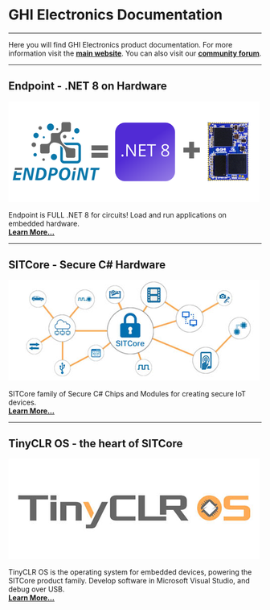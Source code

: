 # GHI Electronics Documentation

---

Here you will find GHI Electronics product documentation. For more information visit the [**main website**](http://www.ghielectronics.com). You can also visit our [**community forum**](https://forums.ghielectronics.com).

---
## Endpoint - .NET 8 on Hardware

[![Endpoint](endpoint/images/endpoint-banner.png)](endpoint/intro.md)

Endpoint is FULL .NET 8 for circuits! Load and run applications on embedded hardware.
</br> [**Learn More...**](endpoint/intro.md) 

---

## SITCore - Secure C# Hardware

[![SITCore](hardware/sitcore/images/sitcore.png)](hardware/sitcore/intro.md)
 
 SITCore family of Secure C# Chips and Modules for creating secure IoT devices. </br> [**Learn More...**](hardware/sitcore/intro.md) 

---

## TinyCLR OS - the heart of SITCore

[![TinyCLR OS Logo](software/tinyclr/images/tinyclr-logo.png)](software/tinyclr/intro.md)
 
TinyCLR OS is the operating system for embedded devices, powering the SITCore product family. Develop software in Microsoft Visual Studio, and debug over USB. </br> [**Learn More...**](software/tinyclr/intro.md) 

